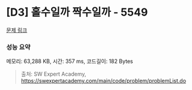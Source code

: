 # [D3] 홀수일까 짝수일까 - 5549 

[문제 링크](https://swexpertacademy.com/main/code/problem/problemDetail.do?contestProbId=AWWxpEDaAVoDFAW4) 

### 성능 요약

메모리: 63,288 KB, 시간: 357 ms, 코드길이: 182 Bytes



> 출처: SW Expert Academy, https://swexpertacademy.com/main/code/problem/problemList.do